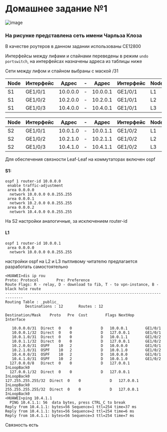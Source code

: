 # Домашнее задание №1
![image](https://github.com/pavbox-pavbox/course_otus/assets/97456111/ebf2c347-9931-415e-a814-469fbf5218d6)
### На рисунке представлена сеть имени Чарльза Клоза
В качестве роутеров в данном задании использованы CE12800

Интерфейсы между лифами и спайнами переведены в режим `undo portswitch`, на интерфейсах назначены адреса из таблицы ниже

Сети между лифом и спайном выбраны с маской /31

|Node|Интерфейс|Адрес|-|Адрес|Интерфейс|Node|
|-|-|-|-|-|-|-|
|S1|GE1/0/1|10.0.0.0|-|10.0.0.1|GE1/0/1|L1|
|S1|GE1/0/2|10.2.0.0|-|10.2.0.1|GE1/0/1|L2|
|S1|GE1/0/3|10.4.0.0|-|10.4.0.1|GE1/0/1|L3|

|Node|Интерфейс|Адрес|-|Адрес|Интерфейс|Node|
|-|-|-|-|-|-|-|
|S2|GE1/0/1|10.0.1.0|-|10.0.1.1|GE1/0/2|L1|
|S2|GE1/0/2|10.2.1.0|-|10.2.1.1|GE1/0/2|L2|
|S2|GE1/0/3|10.4.1.0|-|10.4.1.1|GE1/0/2|L3|

Для обеспечения связности Leaf-Leaf на коммутаторах включен ospf
#### S1:    

    ospf 1 router-id 10.0.0.0
     enable traffic-adjustment
     area 0.0.0.0
      network 10.0.0.0 0.0.255.255
     area 0.0.0.1
      network 10.2.0.0 0.0.255.255
     area 0.0.0.2
      network 10.4.0.0 0.0.255.255
На S2 настройки аналогичные, за исключением router-id

#### L1
    ospf 1 router-id 10.0.0.1
     area 0.0.0.0
      network 10.0.0.0 0.0.255.255
настройки ospf на L2 и L3 пытливому читателю предлагается разработать самостоятельно

    <HUAWEI>dis ip rou
    Proto: Protocol        Pre: Preference
    Route Flags: R - relay, D - download to fib, T - to vpn-instance, B - black hole route
    ------------------------------------------------------------------------------
    Routing Table : _public_
             Destinations : 12       Routes : 12        

    Destination/Mask    Proto   Pre  Cost        Flags NextHop         Interface
    
       10.0.0.0/31  Direct  0    0             D   10.0.0.1        GE1/0/1
       10.0.0.1/32  Direct  0    0             D   127.0.0.1       GE1/0/1
       10.0.1.0/31  Direct  0    0             D   10.0.1.1        GE1/0/2
       10.0.1.1/32  Direct  0    0             D   127.0.0.1       GE1/0/2
       10.2.0.0/31  OSPF    10   2             D   10.0.0.0        GE1/0/1
       10.2.1.0/31  OSPF    10   2             D   10.0.1.0        GE1/0/2
       10.4.0.0/31  OSPF    10   2             D   10.0.0.0        GE1/0/1
       10.4.1.0/31  OSPF    10   2             D   10.0.1.0        GE1/0/2
      127.0.0.0/8   Direct  0    0             D   127.0.0.1       InLoopBack0
      127.0.0.1/32  Direct  0    0             D   127.0.0.1       InLoopBack0
    127.255.255.255/32  Direct  0    0             D   127.0.0.1       InLoopBack0
    255.255.255.255/32  Direct  0    0             D   127.0.0.1       InLoopBack0
    <HUAWEI>ping 10.4.1.1
      PING 10.4.1.1: 56  data bytes, press CTRL_C to break
    Reply from 10.4.1.1: bytes=56 Sequence=1 ttl=254 time=37 ms
    Reply from 10.4.1.1: bytes=56 Sequence=2 ttl=254 time=6 ms
    Reply from 10.4.1.1: bytes=56 Sequence=3 ttl=254 time=7 ms

Связность есть


